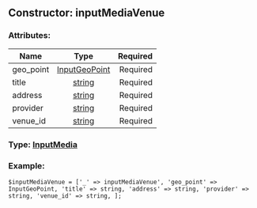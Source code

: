 ## Constructor: inputMediaVenue  

### Attributes:

| Name     |    Type       | Required |
|----------|:-------------:|---------:|
|geo\_point|[InputGeoPoint](../types/InputGeoPoint.md) | Required|
|title|[string](../types/string.md) | Required|
|address|[string](../types/string.md) | Required|
|provider|[string](../types/string.md) | Required|
|venue\_id|[string](../types/string.md) | Required|


### Type: [InputMedia](../types/InputMedia.md)

### Example:


```
$inputMediaVenue = ['_' => inputMediaVenue', 'geo_point' => InputGeoPoint, 'title' => string, 'address' => string, 'provider' => string, 'venue_id' => string, ];
```